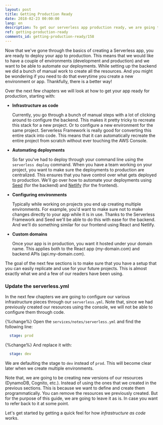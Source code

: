 ```yaml
---
layout: post
title: Getting Production Ready
date: 2018-02-23 00:00:00
lang: en
description: To get our serverless app production ready, we are going to have to configure it using Infrastructure as Code. We are also going to need to configure separate environments for dev/production and automate our deployments.
ref: getting-production-ready
comments_id: getting-production-ready/158
---
```


Now that we've gone through the basics of creating a Serverless app, you are ready to deploy your app to production. This means that we would like to have a couple of environments (development and production) and we want to be able to automate our deployments. While setting up the backend we did a bunch of manual work to create all the resources. And you might be wondering if you need to do that everytime you create a new environment or app. Thankfully, there is a better way!

Over the next few chapters we will look at how to get your app ready for production, starting with:

- **Infrastructure as code**

  Currently, you go through a bunch of manual steps with a lot of clicking around to configure the backend. This makes it pretty tricky to recreate this stack for a new project. Or to configure a new environment for the same project. Serverless Framework is really good for converting this entire stack into code. This means that it can automatically recreate the entire project from scratch without ever touching the AWS Console.

- **Automating deployments**

  So far you've had to deploy through your command line using the `serverless deploy` command. When you have a team working on your project, you want to make sure the deployments to production are centralized. This ensures that you have control over what gets deployed to production. We'll go over how to automate your deployments using [Seed](https://seed.run) (for the backend) and [Netlify](https://netlify.com) (for the frontend).

- **Configuring environments**

  Typically while working on projects you end up creating multiple environments. For example, you'd want to make sure not to make changes directly to your app while it is in use. Thanks to the Serverless Framework and Seed we'll be able to do this with ease for the backend. And we'll do something similar for our frontend using React and Netlify.

- **Custom domains**

  Once your app is in production, you want it hosted under your domain name. This applies both to the React app (my-domain.com) and backend APIs (api.my-domain.com).

The goal of the next few sections is to make sure that you have a setup that you can easily replicate and use for your future projects. This is almost exactly what we and a few of our readers have been using.

### Update the serverless.yml

In the next few chapters we are going to configure our various infrastructure pieces through our `serverless.yml`. Note that, since we had previously created our resources using the console, we will not be able to configure them through code.

{%change%} Open the `services/notes/serverless.yml` and find the following line:

``` yml
  stage: prod
``` 

{%change%} And replace it with:

``` yml
  stage: dev
```

We are defaulting the stage to `dev` instead of `prod`. This will become clear later when we create multiple environments.

Note that, we are going to be creating new versions of our resources (DynamoDB, Cognito, etc.). Instead of using the ones that we created in the previous sections. This is because we want to define and create them programmatically. You can remove the resources we previously created. But for the purpose of this guide, we are going to leave it as is. In case you want to refer back to it at some point.

Let's get started by getting a quick feel for how _infrastructure as code_ works.
